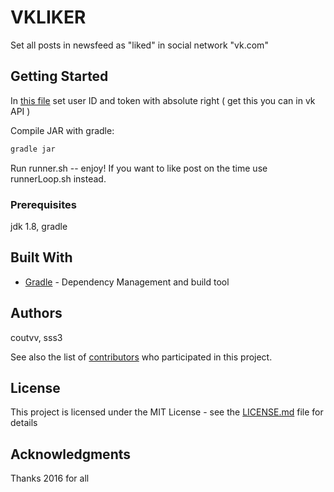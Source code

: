 # VKLIKER

Set all posts in newsfeed as "liked" in social network "vk.com"

## Getting Started

In [this file](src/main/resources/app.properties ) set user ID and token with absolute right ( get this you can in vk API )

Compile JAR with gradle:

```bash
gradle jar
```

Run runner.sh -- enjoy! If you want to like post on the time use runnerLoop.sh instead.

### Prerequisites

jdk 1.8, gradle

## Built With

* [Gradle](gradle.org/) - Dependency Management and build tool

## Authors

coutvv, sss3

See also the list of [contributors](https://github.com/coutvv/vk-liker/contributors) who participated in this project.

## License

This project is licensed under the MIT License - see the [LICENSE.md](LICENSE.md) file for details

## Acknowledgments

Thanks 2016 for all
